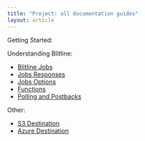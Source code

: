 ```yaml
---
title: "Project: all documentation guides"
layout: article
---
```


Getting Started:

Understanding Blitline:

- [Blitline Jobs](/articles/jobs.html)
- [Jobs Responses](/articles/job_response.html)
- [Jobs Options](/articles/job_options.html)
- [Functions](/articles/functions.html)
- [Polling and Postbacks](/articles/postbacks_polling.html)

Other:

- [S3 Destination](/articles/s3_destination.html)
- [Azure Destination](/articles/azure_destination.html)
